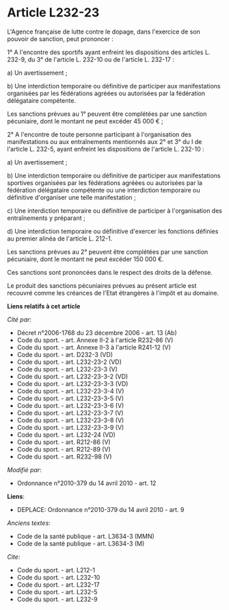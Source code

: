 # Article L232-23

L'Agence française de lutte contre le dopage, dans l'exercice de son pouvoir de sanction, peut prononcer : 

1° A l'encontre des sportifs ayant enfreint les dispositions des articles L. 232-9, du 3° de l'article L. 232-10 ou de
l'article L. 232-17 : 

a) Un avertissement ; 

b) Une interdiction temporaire ou définitive de participer aux manifestations organisées par les fédérations agréées ou
autorisées par la fédération délégataire compétente. 

Les sanctions prévues au 1° peuvent être complétées par une sanction pécuniaire, dont le montant ne peut excéder 45 000 € ; 

2° A l'encontre de toute personne participant à l'organisation des manifestations ou aux entraînements mentionnés aux 2° et
3° du I de l'article L. 232-5, ayant enfreint les dispositions de l'article L. 232-10 : 

a) Un avertissement ; 

b) Une interdiction temporaire ou définitive de participer aux manifestations sportives organisées par les fédérations
agréées ou autorisées par la fédération délégataire compétente ou une interdiction temporaire ou définitive d'organiser une
telle manifestation ; 

c) Une interdiction temporaire ou définitive de participer à l'organisation des entraînements y préparant ; 

d) Une interdiction temporaire ou définitive d'exercer les fonctions définies au premier alinéa de l'article L. 212-1. 

Les sanctions prévues au 2° peuvent être complétées par une sanction pécuniaire, dont le montant ne peut excéder 150 000 €. 

Ces sanctions sont prononcées dans le respect des droits de la défense. 

Le produit des sanctions pécuniaires prévues au présent article est recouvré comme les créances de l'Etat étrangères à
l'impôt et au domaine.

**Liens relatifs à cet article**

_Cité par_:

  - Décret n°2006-1768 du 23 décembre 2006 - art. 13 (Ab)
  - Code du sport. - art. Annexe II-2 à l'article R232-86 (V)
  - Code du sport. - art. Annexe II-3 à l'article R241-12 (V)
  - Code du sport. - art. D232-3 (VD)
  - Code du sport. - art. L232-23-2 (VD)
  - Code du sport. - art. L232-23-3 (V)
  - Code du sport. - art. L232-23-3-2 (VD)
  - Code du sport. - art. L232-23-3-3 (VD)
  - Code du sport. - art. L232-23-3-4 (V)
  - Code du sport. - art. L232-23-3-5 (V)
  - Code du sport. - art. L232-23-3-6 (V)
  - Code du sport. - art. L232-23-3-7 (V)
  - Code du sport. - art. L232-23-3-8 (V)
  - Code du sport. - art. L232-23-3-9 (V)
  - Code du sport. - art. L232-24 (VD)
  - Code du sport. - art. R212-86 (V)
  - Code du sport. - art. R212-89 (V)
  - Code du sport. - art. R232-98 (V)

_Modifié par_:

  - Ordonnance n°2010-379 du 14 avril 2010 - art. 12

**Liens**:

  - DEPLACE: Ordonnance n°2010-379 du 14 avril 2010 - art. 9

_Anciens textes_:

  - Code de la santé publique - art. L3634-3 (MMN)
  - Code de la santé publique - art. L3634-3 (M)

_Cite_:

  - Code du sport. - art. L212-1
  - Code du sport. - art. L232-10
  - Code du sport. - art. L232-17
  - Code du sport. - art. L232-5
  - Code du sport. - art. L232-9
